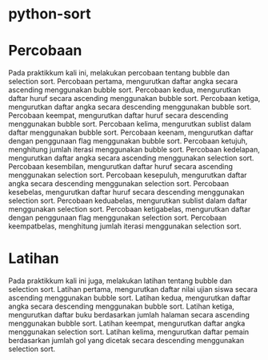 # python-sort
# Percobaan
Pada praktikkum kali ini, melakukan percobaan tentang bubble dan selection sort. Percobaan pertama, mengurutkan daftar angka secara ascending menggunakan bubble sort. Percobaan kedua, mengurutkan daftar huruf secara ascending menggunakan bubble sort. Percobaan ketiga, mengurutkan daftar angka secara descending menggunakan bubble sort. Percobaan keempat, mengurutkan daftar huruf secara descending menggunakan bubble sort. Percobaan kelima, mengurutkan sublist dalam daftar menggunakan bubble sort. Percobaan keenam, mengurutkan daftar dengan penggunaan flag menggunakan bubble sort. Percobaan ketujuh, menghitung jumlah iterasi menggunakan bubble sort. Percobaan kedelapan, mengurutkan daftar angka secara ascending menggunakan selection sort. Percobaan kesembilan, mengurutkan daftar huruf secara ascending menggunakan selection sort. Percobaan kesepuluh, mengurutkan daftar angka secara descending menggunakan selection sort. Percobaan kesebelas, mengurutkan daftar huruf secara descending menggunakan selection sort. Percobaan keduabelas, mengurutkan sublist dalam daftar menggunakan selection sort. Percobaan ketigabelas, mengurutkan daftar dengan penggunaan flag menggunakan selection sort. Percobaan keempatbelas, menghitung jumlah iterasi menggunakan selection sort.
# Latihan
Pada praktikkum kali ini juga, melakukan latihan tentang bubble dan selection sort. Latihan pertama, mengurutkan daftar nilai ujian siswa secara ascending menggunakan bubble sort. Latihan kedua, mengurutkan daftar angka secara descending menggunakan bubble sort. Latihan ketiga, mengurutkan daftar buku berdasarkan jumlah halaman secara ascending menggunakan bubble sort. Latihan keempat, mengurutkan daftar angka menggunakan selection sort. Latihan kelima, mengurutkan daftar pemain berdasarkan jumlah gol yang dicetak secara descending menggunakan selection sort.
